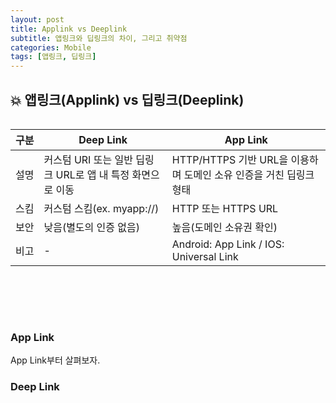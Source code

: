 ```yaml
---
layout: post
title: Applink vs Deeplink
subtitle: 앱링크와 딥링크의 차이, 그리고 취약점
categories: Mobile
tags: [앱링크, 딥링크]
---
```


## 💥 앱링크(Applink) vs 딥링크(Deeplink)

<div style="display: flex; justify-content: center;">
  <table>
    <thead>
      <tr>
        <th style="text-align: center;">구분</th>
        <th style="text-align: center;">Deep Link</th>
        <th style="text-align: center;">App Link</th>
      </tr>
    </thead>
    <tbody>
      <tr>
        <td style="text-align: center; white-space: nowrap;">설명</td>
        <td>커스텀 URI 또는 일반 딥링크 URL로 앱 내 특정 화면으로 이동</td>
        <td>HTTP/HTTPS 기반 URL을 이용하며 도메인 소유 인증을 거친 딥링크 형태</td>
      </tr>
      <tr>
        <td style="text-align: center; white-space: nowrap;">스킴</td>
        <td>커스텀 스킴(ex. myapp://)</td>
        <td>HTTP 또는 HTTPS URL</td>
      </tr>
      <tr>
        <td style="text-align: center; white-space: nowrap;">보안</td>
        <td>낮음(별도의 인증 없음)</td>
        <td>높음(도메인 소유권 확인)</td>
      </tr>
      <tr>
        <td style="text-align: center; white-space: nowrap;">비고</td>
        <td>-</td>
        <td>Android: App Link / IOS: Universal Link</td>
      </tr>
    </tbody>
  </table>
</div>

<br><br><br>

### App Link
App Link부터 살펴보자.


### Deep Link